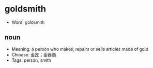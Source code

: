 # goldsmith

- Word: goldsmith

## noun

- Meaning: a person who makes, repairs or sells articles made of gold
- Chinese: 金匠；金器商
- Tags: person, smith

